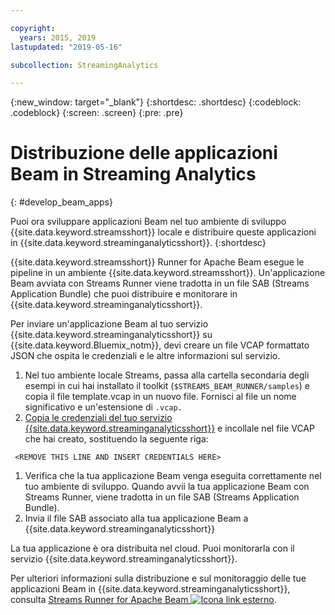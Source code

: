 ```yaml
---

copyright:
  years: 2015, 2019
lastupdated: "2019-05-16"

subcollection: StreamingAnalytics

---
```


<!-- Attribute definitions -->
{:new_window: target="_blank"}
{:shortdesc: .shortdesc}
{:codeblock: .codeblock}
{:screen: .screen}
{:pre: .pre}

# Distribuzione delle applicazioni Beam in Streaming Analytics
{: #develop_beam_apps}

Puoi ora sviluppare applicazioni Beam nel tuo ambiente di sviluppo {{site.data.keyword.streamsshort}} locale e distribuire queste applicazioni in {{site.data.keyword.streaminganalyticsshort}}.
{:shortdesc}

{{site.data.keyword.streamsshort}} Runner for Apache Beam esegue le pipeline in un ambiente {{site.data.keyword.streamsshort}}. Un'applicazione Beam avviata con Streams Runner viene tradotta in un file SAB (Streams Application Bundle) che puoi distribuire e monitorare in {{site.data.keyword.streaminganalyticsshort}}.

Per inviare un'applicazione Beam al tuo servizio {{site.data.keyword.streaminganalyticsshort}} su {{site.data.keyword.Bluemix_notm}}, devi creare un file VCAP formattato JSON che ospita le credenziali e le altre informazioni sul servizio.

1. Nel tuo ambiente locale Streams, passa alla cartella secondaria degli esempi in cui hai installato il toolkit (`$STREAMS_BEAM_RUNNER/samples`) e copia il file template.vcap in un nuovo file. Fornisci al file un nome significativo e un'estensione di `.vcap.`
1. [Copia le credenziali del tuo servizio {{site.data.keyword.streaminganalyticsshort}}](/docs/services/StreamingAnalytics?topic=StreamingAnalytics-service_plans#service_plans#vcap_services) e incollale nel file VCAP che hai creato, sostituendo la seguente riga:
```
 <REMOVE THIS LINE AND INSERT CREDENTIALS HERE>
 ```
1. Verifica che la tua applicazione Beam venga eseguita correttamente nel tuo ambiente di sviluppo. Quando avvii la tua applicazione Beam con Streams Runner, viene tradotta in un file SAB (Streams Application Bundle).
1. Invia il file SAB associato alla tua applicazione Beam a {{site.data.keyword.streaminganalyticsshort}}

La tua applicazione è ora distribuita nel cloud. Puoi monitorarla con il servizio {{site.data.keyword.streaminganalyticsshort}}.

Per ulteriori informazioni sulla distribuzione e sul monitoraggio delle tue applicazioni Beam in {{site.data.keyword.streaminganalyticsshort}}, consulta [Streams Runner for Apache Beam ![Icona link esterno](../../icons/launch-glyph.svg "Icona link esterno")](https://ibmstreams.github.io/streamsx.documentation/docs/beamrunner/beamrunner-1-intro/).
